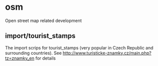 osm
===

Open street map related development


import/tourist_stamps
---------------------

The import scrips for tourist_stamps (very popular in Czech Republic and surrounding countries).
See http://www.turisticke-znamky.cz/main.php?tz=znamky_en for details


